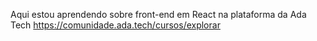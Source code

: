 Aqui estou aprendendo sobre front-end em React na plataforma da Ada Tech 
https://comunidade.ada.tech/cursos/explorar
